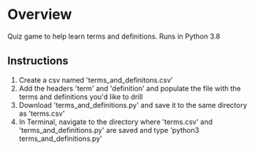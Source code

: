 # Overview

Quiz game to help learn terms and definitions.
Runs in Python 3.8

## Instructions

1. Create a csv named 'terms_and_definitons.csv'
1. Add the headers 'term' and 'definition' and populate the file with the terms and definitions you'd like to drill
1. Download 'terms_and_definitions.py' and save it to the same directory as 'terms.csv'
1. In Terminal, navigate to the directory where 'terms.csv' and 'terms_and_definitions.py' are saved and type 'python3 terms_and_definitions.py'
